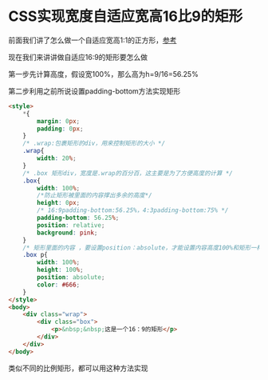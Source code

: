 # CSS实现宽度自适应宽高16比9的矩形
前面我们讲了怎么做一个自适应宽高1:1的正方形，[参考](https://blog.csdn.net/weixin_39357177/article/details/81183743)

现在我们来讲讲做自适应16:9的矩形要怎么做

第一步先计算高度，假设宽100%，那么高为h=9/16=56.25%

第二步利用之前所说设置padding-bottom方法实现矩形
```html
<style>
    *{
        margin: 0px;
        padding: 0px;
    }
    /* .wrap:包裹矩形的div，用来控制矩形的大小 */
    .wrap{
        width: 20%;
    }
    /* .box 矩形div，宽度是.wrap的百分百，这主要是为了方便高度的计算 */
    .box{
        width: 100%;
        /*防止矩形被里面的内容撑出多余的高度*/
        height: 0px;
        /* 16:9padding-bottom:56.25%，4:3padding-bottom:75% */
        padding-bottom: 56.25%;
        position: relative;
        background: pink;
    }
    /* 矩形里面的内容 ，要设置position：absolute，才能设置内容高度100%和矩形一样 */
    .box p{
        width: 100%;
        height: 100%;
        position: absolute;
        color: #666;
    }
</style>
<body>
    <div class="wrap">
        <div class="box">
            <p>&nbsp;&nbsp;这是一个16：9的矩形</p>
        </div>
    </div>
</body>
```
类似不同的比例矩形，都可以用这种方法实现